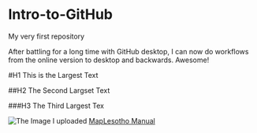 # Intro-to-GitHub
My very first repository

After battling for a long time with GitHub desktop, I can now do workflows from the online version to desktop and backwards. Awesome!

#H1 This is the Largest Text

##H2 The Second Largset Text

###H3 The Third Largest Tex

![The Image I uploaded](http://rustyb.github.io/lesotho_manual/img/fingal.png)
[MapLesotho Manual](http://rustyb.github.io/lesotho_manual/)
